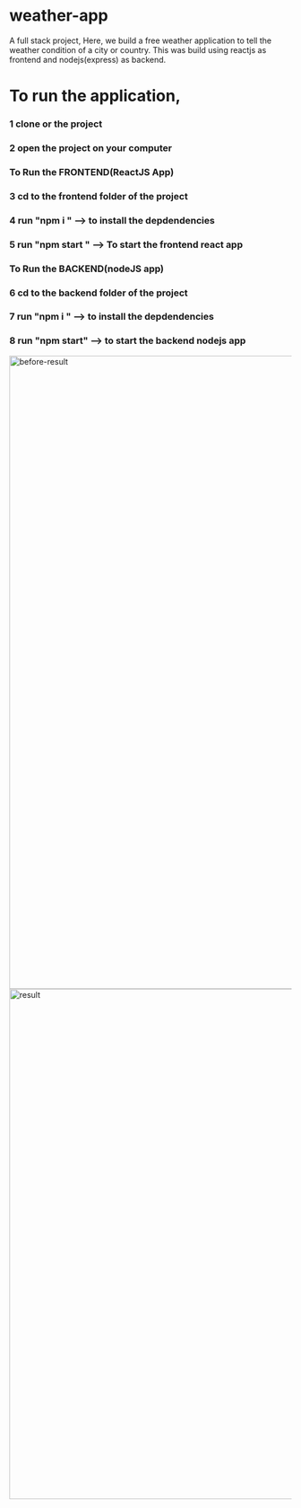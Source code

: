 # weather-app
A full stack project, Here, we build a free weather application to tell the weather condition of a city or country. This was build using reactjs as frontend and nodejs(express) as backend.

# To run the application,
### 1 clone or the project
### 2 open the project on your computer
### To Run the FRONTEND(ReactJS App)
### 3 cd to the frontend folder of the project
### 4 run "npm i " --> to install the depdendencies
### 5 run "npm start " --> To start the frontend react app
### To Run the BACKEND(nodeJS app)
### 6 cd to the backend folder of the project
### 7 run "npm i " --> to install the depdendencies
### 8 run "npm start" --> to start the backend nodejs app


<img width="1128" alt="before-result" src="https://github.com/dennisiluma/weather-app/assets/64640469/e196f9df-7f0b-48a7-a019-a0ab0f050262">
<img width="909" alt="result" src="https://github.com/dennisiluma/weather-app/assets/64640469/edd8c2f1-07a7-44a9-93ca-0796f50e8b39">
